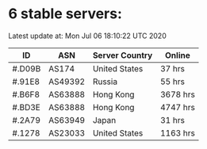 # 6 stable servers:

Latest update at: Mon Jul 06 18:10:22 UTC 2020

| ID | ASN | Server Country | Online |
| -- | --- | -------------- | ------ |
| #.D09B | AS174 | United States | 37 hrs |
| #.91E8 | AS49392 | Russia | 55 hrs |
| #.B6F8 | AS63888 | Hong Kong | 3678 hrs |
| #.BD3E | AS63888 | Hong Kong | 4747 hrs |
| #.2A79 | AS63949 | Japan | 31 hrs |
| #.1278 | AS23033 | United States | 1163 hrs |

